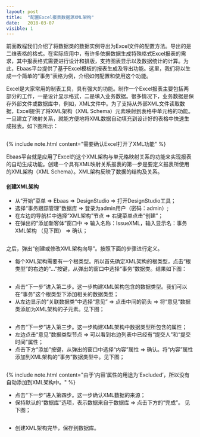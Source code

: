 ```yaml
---
layout: post
title:  "配置Excel报表数据源XML架构"
date:   2018-03-07
visible: 1
---
```


前面教程我们介绍了将数据类的数据实例导出为Excel文件的配置方法。导出的是二维表格的格式。在实际应用中，有许多依据数据生成特殊格式Excel报表的需求，其中报表格式需要进行设计和排版，支持图表显示以及数据统计的计算。为此，Ebaas平台提供了基于Excel模板的报表生成及导出功能。这里，我们将以生成一个简单的“事务”表格为例，介绍如何配置和使用这个功能。

Excel是大家常用的制表工具，具有强大的功能。制作一个Excel报表主要包括两部分的工作，一是设计显示格式，二是填入业务数据。很多情况下，业务数据是保存外部文件或数据库中，例如，XML文件中。为了支持从外部XML文件读取数据，Excel提供了将XML架构（XML Schema）元素映射到表格中单元格的功能。一旦建立了映射关系，就能方便地将XML数据自动填充到设计好的表格中快速生成报表。如下图所示：

<img src="{{'/assets/img/2018-3-7-Excel的XML映射例子.png' | prepend: site.baseurl }}" alt="">

{% include note.html content="需要确认Excel打开了XML功能" %}

Ebaas平台就是应用了Excel的这个XML架构与单元格映射关系的功能来实现报表的自动生成功能。创建一个具有XML映射关系报表的第一步是要定义报表所使用的XML架构（XML Schema）。XML架构反映了数据的结构及关系。

#### 创建XML架构

* 从“开始”菜单 => Ebaas => DesignStudio => 打开DesignStudio工具；
* 选择“事务跟踪管理”数据库 => 登录为admin用户（密码：admin）;
* 在左边的导航栏中选择“XML架构”节点 => 右键菜单点击“创建”；
* 在弹出的“添加新客体”窗口中 => 输入名称：IssueXML，输入显示名：事务XML架构 （见下图） => 确认；

<img src="{{'/assets/img/2018-3-7-事务XML架构名称.png' | prepend: site.baseurl }}" alt="">

之后，弹出“创建或修改XML架构向导”。按照下面的步骤进行定义。

* 每个XML架构需要有一个根类型。所以首先确定XML架构的根类型，点击“根类型”的右边的"..."按键，从弹出的窗口中选择“事务”数据类。结果如下图：

<img src="{{'/assets/img/2018-3-7-定义事务XML架构第一步.png' | prepend: site.baseurl }}" alt="">

* 点击“下一步”进入第二步。这一步构建XML架构包含的数据类型。我们可以在“事务”这个根类型下添加相关的数据类型；
* 从左边显示的“关联数据类”中选择“意见” => 点击中间的箭头 => 将“意见”数据类添加为XML架构的子元素。见下图；

<img src="{{'/assets/img/2018-3-7-定义事务XML架构第二步.png' | prepend: site.baseurl }}" alt="">

* 点击“下一步”进入第三步。这一步构建XML架构中数据类型所包含的属性；
* 左边点击“意见”数据类型节点 => 可以看到右边列表中已经有“提交人”和“提交时间”属性；
* 点击下方“添加”按键，从弹出的窗口中选择“内容”属性 => 确认。将“内容”属性添加到XML架构的“事务”数据类型中。见下图；

<img src="{{'/assets/img/2018-3-7-定义事务XML架构第三步.png' | prepend: site.baseurl }}" alt="">

{% include note.html content="由于‘内容’属性的用途为‘Excluded’，所以没有自动添加到XML架构中。" %}

* 点击“下一步”进入第四步。这一步确认XML数据的来源；
* 保持默认的“数据库”选项，表示数据来自于数据库 => 点击下方的“完成”。 见下图；

<img src="{{'/assets/img/2018-3-7-定义事务XML架构第四步.png' | prepend: site.baseurl }}" alt="">

* 创建XML架构完毕，保存到数据库。

<img src="{{'/assets/img/2018-3-7-保存事务XML架构.png' | prepend: site.baseurl }}" alt="">
